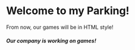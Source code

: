 <h1>Welcome to my Parking!</h1>
<h3<info>From now, our games will be in HTML style!</info></h3>
<h5>Our company is working on games!</h5>

